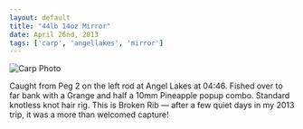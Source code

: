 ```yaml
---
layout: default
title: "44lb 14oz Mirror"
date: April 26nd, 2013
tags: ['carp', 'angellakes', 'mirror']
---
```


![Carp Photo](https://s3-eu-west-1.amazonaws.com/davemcnally/2013-04-26+17.52.00.jpg)

Caught from Peg 2 on the left rod at Angel Lakes at 04:46. Fished over to far bank with a Grange and half a 10mm Pineapple popup combo. Standard knotless knot hair rig. This is Broken Rib — after a few quiet days in my 2013 trip, it was a more than welcomed capture! 